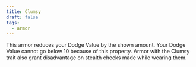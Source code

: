 ```yaml
---
title: Clumsy
draft: false
tags:
  - armor
---
```

This armor reduces your Dodge Value by the shown amount. Your Dodge Value cannot go below 10 because of this property. Armor with the Clumsy trait also grant disadvantage on stealth checks made while wearing them.